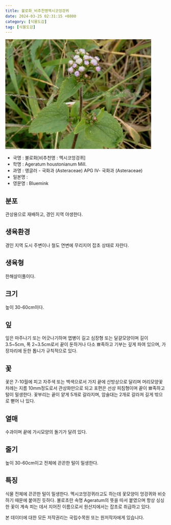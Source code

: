 ```yaml
---
title: 불로화_비추천명멕시코엉겅퀴
date: 2024-03-25 02:31:15 +0800
category: [식물도감]
tag: [식물도감]
---
```




![불로화[비추천명 : 멕시코엉겅퀴]](/assets/img/fileUpload/plants/basic/Labiatae/Hyssopus/21495/1_th2.JPG)
- 국명 : 불로화[비추천명 : 멕시코엉겅퀴]
- 학명 : Ageratum houstonianum Mill.
- 과명 : 앵글러 - 국화과 (Asteraceae) APG Ⅳ- 국화과 (Asteraceae)
- 일본명 : 
- 영문명 : Bluemink


## 분포
관상용으로 재배하고, 경인 지역 야생한다.
## 생육환경
경인 지역 도시 주변이나 철도 연변에 무리지어 잡초 상태로 자란다.
## 생육형
한해살이풀이다.
## 크기
높이 30-60cm이다.
## 잎
잎은 마주나기 또는 어긋나기하며 엽병이 길고 심장형 또는 달걀모양이며 길이 3.5~5cm, 폭 2~3.5cm로서 끝이 둔하거나 다소 뾰족하고 기부는 깊게 파여 있으며, 가장자리에 둔한 톱니가 규칙적으로 있다.
## 꽃
꽃은 7-10월에 피고 자주색 또는 백색으로서 가지 끝에 산방상으로 달리며 머리모양꽃차례는 지름 10mm정도로서 관상화만으로 되고 포편은 선상 피침형이며 끝이 뾰족하고 털이 밀생한다. 꽃부리는 끝이 얕게 5개로 갈라지며, 암술대는 2개로 갈라져 길게 밖으로 뻗어 나 있다.
## 열매
수과이며 끝에 가시모양의 돌기가 달려 있다.
## 줄기
높이 30-60cm이고 전체에 끈끈한 털이 밀생한다.
## 특징
식물 전체에 끈끈한 털이 밀생한다.
멕시코엉겅퀴라고도 하는데 꽃모양이 엉겅퀴와 비슷하기 때문에 붙여진 듯하다. 불로초란 속명 Ageratum의 뜻을 따서 붙였으며 항상 싱싱한 꽃이 계속 피는 데서 지어진 이름으로서 원산지에서는 잡초로 취급하고 있다.






본 데이터에 대한 모든 저작권리는 국립수목원 또는 원저작자에게 있습니다.
